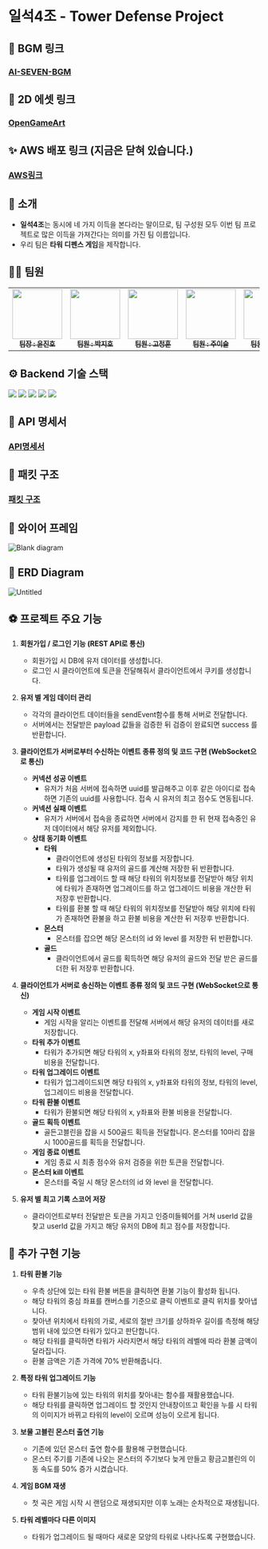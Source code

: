 # 일석4조 - Tower Defense Project

## 🎈 BGM 링크

### [AI-SEVEN-BGM](https://pixabay.com/ko/users/ai-seven-bgm-23012428/)

## 🎉 2D 에셋 링크

### [OpenGameArt](https://opengameart.org/)

## ✨ AWS 배포 링크 (지금은 닫혀 있습니다.)

### [AWS링크](http://kregoist.shop:8080/)

## 👋 소개

- **일석4조**는 동시에 네 가지 이득을 본다라는 말이므로, 팀 구성원 모두 이번 팀 프로젝트로 많은 이득을 가져간다는 의미를 가진 팀 이름입니다.
- 우리 팀은 **타워 디펜스 게임**을 제작합니다.

## 👩‍💻 팀원

<table>
  <tbody>
    <tr>
      <td align="center"><a href="https://github.com/KR-EGOIST"><img src="https://avatars.githubusercontent.com/u/54177070?v=4" width="100px;" alt=""/><br /><sub><b> 팀장 : 윤진호 </b></sub></a><br /></td>
      <td align="center"><a href="https://github.com/Hoji1998"><img src="https://avatars.githubusercontent.com/u/166640354?v=4" width="100px;" alt=""/><br /><sub><b> 팀원 : 박지호 </b></sub></a><br /></td>
      <td align="center"><a href="https://github.com/rhwjdgns"><img src="https://avatars.githubusercontent.com/u/167050760?v=4" width="100px;" alt=""/><br /><sub><b> 팀원 : 고정훈 </b></sub></a><br /></td>
      <td align="center"><a href="https://github.com/Ju-eeseul"><img src="https://avatars.githubusercontent.com/u/167306205?v=4" width="100px;" alt=""/><br /><sub><b> 팀원 : 주이슬 </b></sub></a><br /></td>
      <td align="center"><a href="https://github.com/diddntjd99"><img src="https://avatars.githubusercontent.com/u/71220570?v=4" width="100px;" alt=""/><br /><sub><b> 팀원 : 양우성 </b></sub></a><br /></td>
    </tr>
  </tbody>
</table>

## ⚙️ Backend 기술 스택

<img src="https://img.shields.io/badge/node.js-339933?style=for-the-badge&logo=Node.js&logoColor=white">
<img src="https://img.shields.io/badge/express-000000?style=for-the-badge&logo=express&logoColor=white">
<img src="https://img.shields.io/badge/socketdotio-010101?style=for-the-badge&logo=prisma&logoColor=white">
<img src="https://img.shields.io/badge/mysql-4479A1?style=for-the-badge&logo=mysql&logoColor=white">
<img src="https://img.shields.io/badge/prisma-2D3748?style=for-the-badge&logo=prisma&logoColor=white">

## 📄 API 명세서

### [API명세서](https://industrious-lasagna-717.notion.site/Node-js-4-e71c9a7f34b8482aba410e823fe8c17a?pvs=4)

## 📄 패킷 구조

### [패킷 구조](https://industrious-lasagna-717.notion.site/Node-js-f4e53d9a013f4ae78a531d148f44f68e?pvs=4)

## 📃 와이어 프레임

![Blank diagram](https://github.com/KR-EGOIST/tower_defense_game/assets/54177070/181cebb2-1952-42cc-a2f3-11e9b791a60c)

## 📃 ERD Diagram

![Untitled](https://github.com/KR-EGOIST/tower_defense_game/assets/54177070/a6a20db2-f1be-47b0-8b9d-54bd479cb350)

## ⚽ 프로젝트 주요 기능

1. **회원가입 / 로그인 기능 (REST API로 통신)**
    - 회원가입 시 DB에 유저 데이터를 생성합니다.
    - 로그인 시 클라이언트에 토큰을 전달해줘서 클라이언트에서 쿠키를 생성합니다.

2. **유저 별 게임 데이터 관리**
    - 각각의 클라이언트 데이터들을 sendEvent함수를 통해 서버로 전달합니다.
    - 서버에서는 전달받은 payload 값들을 검증한 뒤 검증이 완료되면 success 를 반환합니다.
  
3. **클라이언트가 서버로부터 수신하는 이벤트 종류 정의 및 코드 구현 (WebSocket으로 통신)**
    - **커넥션 성공 이벤트**
        - 유저가 처음 서버에 접속하면 uuid를 발급해주고 이후 같은 아이디로 접속하면 기존의 uuid를 사용합니다. 접속 시 유저의 최고 점수도 연동됩니다.
    - **커넥션 실패 이벤트**
        - 유저가 서버에서 접속을 종료하면 서버에서 감지를 한 뒤 현재 접속중인 유저 데이터에서 해당 유저를 제외합니다.
    - **상태 동기화 이벤트**
        - **타워**
            - 클라이언트에 생성된 타워의 정보를 저장합니다.
            - 타워가 생성될 때 유저의 골드를 계산해 저장한 뒤 반환합니다.
            - 타워를 업그레이드 할 때 해당 타워의 위치정보를 전달받아 해당 위치에 타워가 존재하면 업그레이드를 하고 업그레이드 비용을 개산한 뒤 저장후 반환합니다.
            - 타워를 환불 할 때 해당 타워의 위치정보를 전달받아 해당 위치에 타워가 존재하면 환불을 하고 환불 비용을 계산한 뒤 저장후 반환합니다.
        - **몬스터**
            - 몬스터를 잡으면 해당 몬스터의 id 와 level 를 저장한 뒤 반환합니다.
        - **골드**
            - 클라이언트에서 골드를 획득하면 해당 유저의 골드와 전달 받은 골드를 더한 뒤 저장후 반환합니다.
         
4. **클라이언트가 서버로 송신하는 이벤트 종류 정의 및 코드 구현 (WebSocket으로 통신)**
     - **게임 시작 이벤트**
         - 게임 시작을 알리는 이벤트를 전달해 서버에서 해당 유저의 데이터를 새로 저장합니다.
     - **타워 추가 이벤트**
         - 타워가 추가되면 해당 타워의 x, y좌표와 타워의 정보, 타워의 level, 구매 비용을 전달합니다.
     - **타워 업그레이드 이벤트**
         - 타워가 업그레이드되면 해당 타워의 x, y좌표와 타워의 정보, 타워의 level, 업그레이드 비용을 전달합니다.
     - **타워 환불 이벤트**
         - 타워가 환불되면 해당 타워의 x, y좌표와 환불 비용을 전달합니다.
     - **골드 획득 이벤트**
         - 골든고블린을 잡을 시 500골드 획득을 전달합니다. 몬스터를 10마리 잡을 시 1000골드를 획득을 전달합니다.
     - **게임 종료 이벤트**
         - 게임 종료 시 최종 점수와 유저 검증을 위한 토큰을 전달합니다.
     - **몬스터 kill 이벤트**
         - 몬스터를 죽일 시 해당 몬스터의 id 와 level 을 전달합니다.

5. **유저 별 최고 기록 스코어 저장**
      - 클라이언트로부터 전달받은 토큰을 가지고 인증미들웨어를 거쳐 userId 값을 찾고 userId 값을 가지고 해당 유저의 DB에 최고 점수를 저장합니다.

## 🚀 추가 구현 기능

1. **타워 환불 기능**
     - 우측 상단에 있는 타워 환불 버튼을 클릭하면 환불 기능이 활성화 됩니다.
     - 해당 타워의 중심 좌표를 캔버스를 기준으로 클릭 이벤트로 클릭 위치를 찾아냅니다.
     - 찾아낸 위치에서 타워의 가로, 세로의 절반 크기를 상하좌우 길이를 측정해 해당 범위 내에 있으면 타워가 있다고 판단합니다.
     - 해당 타워를 클릭하면 타워가 사라지면서 해당 타워의 레벨에 따라 환불 금액이 달라집니다.
     - 환불 금액은 기존 가격에 70% 반환해줍니다.

2. **특정 타워 업그레이드 기능**
     - 타워 환불기능에 있는 타워의 위치를 찾아내는 함수를 재활용했습니다.
     - 해당 타워를 클릭하면 업그레이드 할 것인지 안내창이뜨고 확인을 누를 시 타워의 이미지가 바뀌고 타워의 level이 오르며 성능이 오르게 됩니다.

3. **보물 고블린 몬스터 출연 기능**
     - 기존에 있던 몬스터 출연 함수를 활용해 구현했습니다.
     - 몬스터 주기를 기존에 나오는 몬스터의 주기보다 늦게 만들고 황금고블린의 이동 속도를 50% 증가 시켰습니다.
  
4. **게임 BGM 재생**
     - 첫 곡은 게임 시작 시 랜덤으로 재생되지만 이후 노래는 순차적으로 재생됩니다.
  
5. **타워 레벨마다 다른 이미지**
     - 타워가 업그레이드 될 때마다 새로운 모양의 타워로 나타나도록 구현했습니다.

